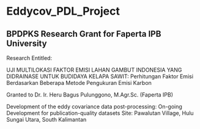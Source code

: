 # Eddycov_PDL_Project
## BPDPKS Research Grant for Faperta IPB University 

Research Entitled: 

UJI MULTILOKASI FAKTOR EMISI LAHAN GAMBUT INDONESIA YANG DIDRAINASE UNTUK BUDIDAYA KELAPA SAWIT:
Perhitungan Faktor Emisi Berdasarkan Beberapa Metode Pengukuran Emisi Karbon

Granted to Dr. Ir. Heru Bagus Pulunggono, M.Agr.Sc. (Faperta IPB)

Development of the eddy covariance data post-processing: On-going Development for publication-quality datasets
Site: Pawalutan Village, Hulu Sungai Utara, South Kalimantan
